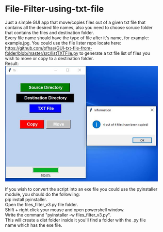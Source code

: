 # File-Filter-using-txt-file

Just a simple GUI app that move/copies files out of a given txt file that contains all the desired file names, also you need to choose soruce folder that contains the files and destination folder.\
Every file name should have the type of file after it's name, for example: example.jpg.
You could use the file lister repo locate here: https://github.com/ofhas/GUI-txt-file-from-folder/blob/master/src/listTXTFile.py to generate a txt file list of files you wish to move or copy to a destination folder.\
Result:\
![alt text](https://github.com/ofhas/File-Filter-using-txt-file/blob/master/File%20Filter.JPG)


If you wish to convert the script into an exe file you could use the pyinstaller module, you should do the followiing:\
pip install pyinstaller.\
Open the files_filter_v3.py file folder.\
Shift + right click your mouse and open powershell window.\
Write the command "pyinstaller -w files_filter_v3.py".\
This will create a dist folder inside it you'll find a folder with the .py file name which has the exe file.









